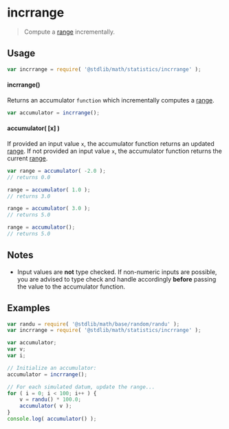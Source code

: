 # incrrange

> Compute a [range][range] incrementally.


<section class="usage">

## Usage

``` javascript
var incrrange = require( '@stdlib/math/statistics/incrrange' );
```

#### incrrange()

Returns an accumulator `function` which incrementally computes a [range][range].

``` javascript
var accumulator = incrrange();
```

#### accumulator( \[x\] )

If provided an input value `x`, the accumulator function returns an updated [range][range]. If not provided an input value `x`, the accumulator function returns the current [range][range].

``` javascript
var range = accumulator( -2.0 );
// returns 0.0

range = accumulator( 1.0 );
// returns 3.0

range = accumulator( 3.0 );
// returns 5.0

range = accumulator();
// returns 5.0
```

</section>

<!-- /.usage -->


<section class="notes">

## Notes

* Input values are __not__ type checked. If non-numeric inputs are possible, you are advised to type check and handle accordingly __before__ passing the value to the accumulator function.

</section>

<!-- /.notes -->


<section class="examples">

## Examples

``` javascript
var randu = require( '@stdlib/math/base/random/randu' );
var incrrange = require( '@stdlib/math/statistics/incrrange' );

var accumulator;
var v;
var i;

// Initialize an accumulator:
accumulator = incrrange();

// For each simulated datum, update the range...
for ( i = 0; i < 100; i++ ) {
    v = randu() * 100.0;
    accumulator( v );
}
console.log( accumulator() );
```

</section>

<!-- /.examples -->


<section class="links">

[range]: https://en.wikipedia.org/wiki/Range_%28statistics%29

</section>

<!-- /.links -->
